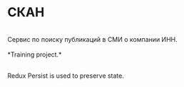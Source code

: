 # СКАН
<br>
Сервис по поиску публикаций в СМИ о компании ИНН.<br>
<br>
*Training project.*<br>
<br>

Redux Persist is used to preserve state.

